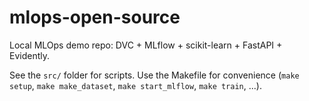 # mlops-open-source

Local MLOps demo repo: DVC + MLflow + scikit-learn + FastAPI + Evidently.

See the `src/` folder for scripts. Use the Makefile for convenience (`make setup`, `make make_dataset`, `make start_mlflow`, `make train`, ...).
